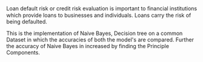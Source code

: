  Loan default risk or credit risk evaluation is important to ﬁnancial institutions which provide loans to businesses and individuals. Loans carry the risk of being defaulted. 
 
 This is the implementation of Naive Bayes, Decision tree on a common Dataset in which the accuracies of both the model's are compared.
 Further the accuracy of Naive Bayes in increased by finding the Principle Components.

